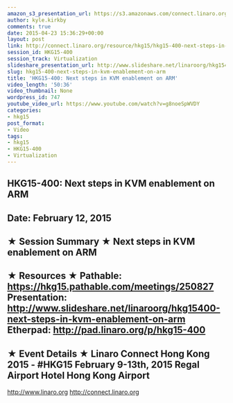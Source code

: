 ```yaml
---
amazon_s3_presentation_url: https://s3.amazonaws.com/connect.linaro.org/hkg15/Videos/02-12-Thursday/HKG15-400.pdf
author: kyle.kirkby
comments: true
date: 2015-04-23 15:36:29+00:00
layout: post
link: http://connect.linaro.org/resource/hkg15/hkg15-400-next-steps-in-kvm-enablement-on-arm/
session_id: HKG15-400
session_track: Virtualization
slideshare_presentation_url: http://www.slideshare.net/linaroorg/hkg15400-next-steps-in-kvm-enablement-on-arm
slug: hkg15-400-next-steps-in-kvm-enablement-on-arm
title: 'HKG15-400: Next steps in KVM enablement on ARM'
video_length: '50:36'
video_thumbnail: None
wordpress_id: 747
youtube_video_url: https://www.youtube.com/watch?v=g8noeSpWVDY
categories:
- hkg15
post_format:
- Video
tags:
- hkg15
- HKG15-400
- Virtualization
---
```


HKG15-400: Next steps in KVM enablement on ARM
---------------------------------------------------
Date:  February 12, 2015
---------------------------------------------------
★ Session Summary ★
Next steps in KVM enablement on ARM
--------------------------------------------------
★ Resources ★
Pathable:  https://hkg15.pathable.com/meetings/250827 
Presentation:  http://www.slideshare.net/linaroorg/hkg15400-next-steps-in-kvm-enablement-on-arm Etherpad:   http://pad.linaro.org/p/hkg15-400 
---------------------------------------------------
★ Event Details ★
Linaro Connect Hong Kong 2015 - #HKG15
February 9-13th, 2015
Regal  Airport Hotel Hong Kong Airport
---------------------------------------------------
http://www.linaro.org
http://connect.linaro.org
